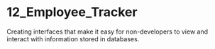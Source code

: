 # 12_Employee_Tracker
Creating interfaces that make it easy for non-developers to view and interact with information stored in databases.

